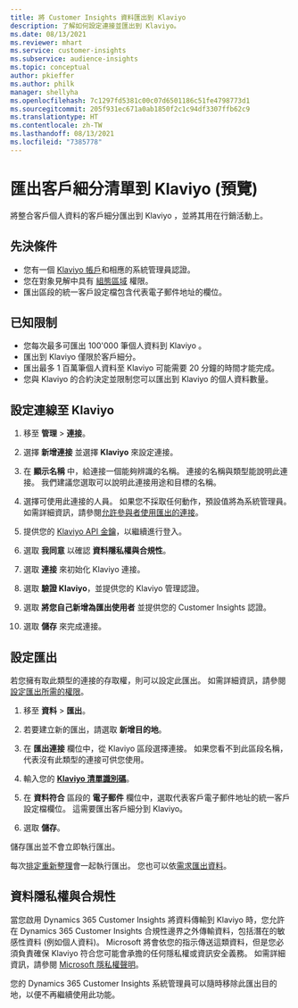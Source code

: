 ```yaml
---
title: 將 Customer Insights 資料匯出到 Klaviyo
description: 了解如何設定連接並匯出到 Klaviyo。
ms.date: 08/13/2021
ms.reviewer: mhart
ms.service: customer-insights
ms.subservice: audience-insights
ms.topic: conceptual
author: pkieffer
ms.author: philk
manager: shellyha
ms.openlocfilehash: 7c1297fd5381c00c07d6501186c51fe4798773d1
ms.sourcegitcommit: 205f931ec671a0ab1850f2c1c94df3307ffb62c9
ms.translationtype: HT
ms.contentlocale: zh-TW
ms.lasthandoff: 08/13/2021
ms.locfileid: "7385778"
---
```

# <a name="export-segment-lists-to-klaviyo-preview"></a>匯出客戶細分清單到 Klaviyo (預覽)

將整合客戶個人資料的客戶細分匯出到 Klaviyo ，並將其用在行銷活動上。

## <a name="prerequisites"></a>先決條件

-   您有一個 [Klaviyo 帳戶](https://www.klaviyo.com/)和相應的系統管理員認證。
-   您在對象見解中具有 [組態區域](segments.md) 權限。
-   匯出區段的統一客戶設定檔包含代表電子郵件地址的欄位。

## <a name="known-limitations"></a>已知限制

- 您每次最多可匯出 100'000 筆個人資料到 Klaviyo 。
- 匯出到 Klaviyo 僅限於客戶細分。
- 匯出最多 1 百萬筆個人資料至 Klaviyo 可能需要 20 分鐘的時間才能完成。 
- 您與 Klaviyo 的合約決定並限制您可以匯出到 Klaviyo 的個人資料數量。

## <a name="set-up-connection-to-klaviyo"></a>設定連線至 Klaviyo

1. 移至 **管理** > **連接**。

1. 選擇 **新增連接** 並選擇 **Klaviyo** 來設定連接。

1. 在 **顯示名稱** 中，給連接一個能夠辨識的名稱。 連接的名稱與類型能說明此連接。 我們建議您選取可以說明此連接用途和目標的名稱。

1. 選擇可使用此連接的人員。 如果您不採取任何動作，預設值將為系統管理員。 如需詳細資訊，請參閱[允許參與者使用匯出的連接](connections.md#allow-contributors-to-use-a-connection-for-exports)。

1. 提供您的 [Klaviyo API 金鑰](https://help.klaviyo.com/hc/articles/115005062267-How-to-Manage-Your-Account-s-API-Keys)，以繼續進行登入。 

1. 選取 **我同意** 以確認 **資料隱私權與合規性**。

1. 選取 **連接** 來初始化 Klaviyo 連接。

1. 選取 **驗證 Klaviyo**，並提供您的 Klaviyo 管理認證。

1. 選取 **將您自己新增為匯出使用者** 並提供您的 Customer Insights 認證。

1. 選取 **儲存** 來完成連接。

## <a name="configure-an-export"></a>設定匯出

若您擁有取此類型的連接的存取權，則可以設定此匯出。 如需詳細資訊，請參閱[設定匯出所需的權限](export-destinations.md#set-up-a-new-export)。

1. 移至 **資料** > **匯出**。

1. 若要建立新的匯出，請選取 **新增目的地**。

1. 在 **匯出連接** 欄位中，從 Klaviyo 區段選擇連接。 如果您看不到此區段名稱，代表沒有此類型的連接可供您使用。

1. 輸入您的 [**Klaviyo 清單識別碼**](https://help.klaviyo.com/hc/articles/115005078647-How-to-Find-a-List-ID)。     

3. 在 **資料符合** 區段的 **電子郵件** 欄位中，選取代表客戶電子郵件地址的統一客戶設定檔欄位。 這需要匯出客戶細分到 Klaviyo。

1. 選取 **儲存**。

儲存匯出並不會立即執行匯出。

每次[排定重新整理](system.md#schedule-tab)會一起執行匯出。 您也可以依[需求匯出資料](export-destinations.md#run-exports-on-demand)。 


## <a name="data-privacy-and-compliance"></a>資料隱私權與合規性

當您啟用 Dynamics 365 Customer Insights 將資料傳輸到 Klaviyo 時，您允許在 Dynamics 365 Customer Insights 合規性邊界之外傳輸資料，包括潛在的敏感性資料 (例如個人資料)。 Microsoft 將會依您的指示傳送這類資料，但是您必須負責確保 Klaviyo 符合您可能會承擔的任何隱私權或資訊安全義務。 如需詳細資訊，請參閱 [Microsoft 隱私權聲明](https://go.microsoft.com/fwlink/?linkid=396732)。

您的 Dynamics 365 Customer Insights 系統管理員可以隨時移除此匯出目的地，以便不再繼續使用此功能。
